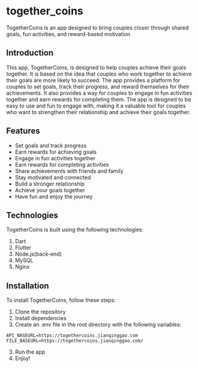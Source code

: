 # together_coins

TogetherCoins is an app designed to bring couples closer through shared goals, fun activities, and reward-based motivation

## Introduction

This app, TogetherCoins, is designed to help couples achieve their goals together. It is based on the idea that couples who work together to achieve their goals are more likely to succeed. The app provides a platform for couples to set goals, track their progress, and reward themselves for their achievements. It also provides a way for couples to engage in fun activities together and earn rewards for completing them. The app is designed to be easy to use and fun to engage with, making it a valuable tool for couples who want to strengthen their relationship and achieve their goals together.

## Features

- Set goals and track progress
- Earn rewards for achieving goals
- Engage in fun activities together
- Earn rewards for completing activities
- Share achievements with friends and family
- Stay motivated and connected
- Build a stronger relationship
- Achieve your goals together
- Have fun and enjoy the journey

## Technologies

TogetherCoins is built using the following technologies:
1. Dart
2. Flutter
3. Node.js(back-end)
4. MySQL
5. Nginx


## Installation

To install TogetherCoins, follow these steps:

1. Clone the repository
2. Install dependencies
3. Create an .env file in the root directory with the following variables:
```text
API_BASEURL=https://togethercoins.jianqinggao.com
FILE_BASEURL=https://togethercoins.jianqinggao.com/
```
3. Run the app
4. Enjoy!

    